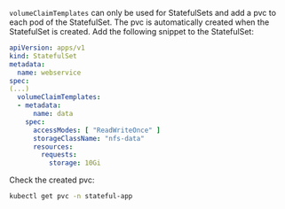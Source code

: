 `volumeClaimTemplates` can only be used for StatefulSets and add a pvc to each pod of the StatefulSet. The pvc is automatically created when the StatefulSet is created. Add the following snippet to the StatefulSet:

```yaml
apiVersion: apps/v1
kind: StatefulSet
metadata:
  name: webservice
spec:
(...)
  volumeClaimTemplates:
  - metadata:
      name: data
    spec:
      accessModes: [ "ReadWriteOnce" ]
      storageClassName: "nfs-data"
      resources:
        requests:
          storage: 10Gi
```

Check the created pvc:

```bash
kubectl get pvc -n stateful-app
```